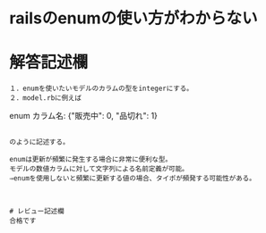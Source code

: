 # railsのenumの使い方がわからない
# 解答記述欄
```
１．enumを使いたいモデルのカラムの型をintegerにする。
２．model.rbに例えば

```
enum カラム名: {"販売中": 0, "品切れ": 1}
```

のように記述する。

enumは更新が頻繁に発生する場合に非常に便利な型。
モデルの数値カラムに対して文字列による名前定義が可能。
⇒enumを使用しないと頻繁に更新する値の場合、タイポが頻発する可能性がある。



# レビュー記述欄
合格です
